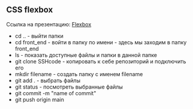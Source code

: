 
## CSS flexbox

Ссылка на презентацию: [Flexbox](https://github.com/ait-tr/cohort22/blob/main/front_end/lesson_08/ccs-flex-box.pdf)  

- cd .. - выйти папки
- cd front_end  - войти в папку по имени - здесь мы заходим в папку front_end
- ls - показать доступные файлы и папки в данной папке
- git clone SSHcode - копировать к себе репозиторий и подключить его
- mkdir filename - создать папку с именем filename
- git add . - выбрать файлы 
- git status - посмотреть выбранные файлы
- git commit -m "name of commit"
- git push origin main


